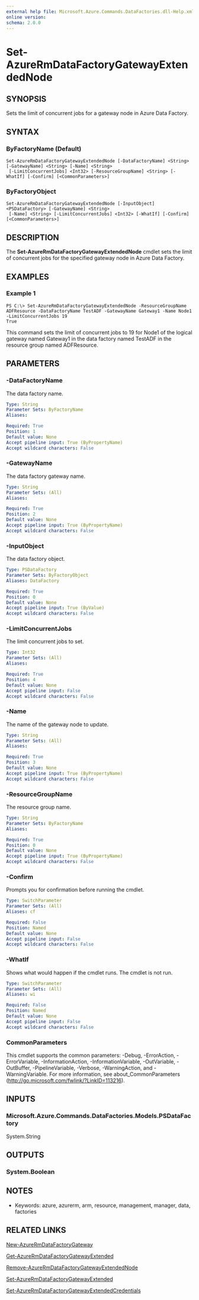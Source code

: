 ```yaml
---
external help file: Microsoft.Azure.Commands.DataFactories.dll-Help.xml
online version: 
schema: 2.0.0
---
```


# Set-AzureRmDataFactoryGatewayExtendedNode

## SYNOPSIS
Sets the limit of concurrent jobs for a gateway node in Azure Data Factory.

## SYNTAX

### ByFactoryName (Default)
```
Set-AzureRmDataFactoryGatewayExtendedNode [-DataFactoryName] <String> [-GatewayName] <String> [-Name] <String>
 [-LimitConcurrentJobs] <Int32> [-ResourceGroupName] <String> [-WhatIf] [-Confirm] [<CommonParameters>]
```

### ByFactoryObject
```
Set-AzureRmDataFactoryGatewayExtendedNode [-InputObject] <PSDataFactory> [-GatewayName] <String>
 [-Name] <String> [-LimitConcurrentJobs] <Int32> [-WhatIf] [-Confirm] [<CommonParameters>]
```

## DESCRIPTION
The **Set-AzureRmDataFactoryGatewayExtendedNode** cmdlet sets the limit of concurrent jobs for the specified gateway node in Azure Data Factory.

## EXAMPLES

### Example 1
```
PS C:\> Set-AzureRmDataFactoryGatewayExtendedNode -ResourceGroupName ADFResource -DataFactoryName TestADF -GatewayName Gateway1 -Name Node1 -LimitConcurrentJobs 19
True
```

This command sets the limit of concurrent jobs to 19 for Node1 of the logical gateway named Gateway1 in the data factory named TestADF in the resource group named ADFResource.

## PARAMETERS

### -DataFactoryName
The data factory name.

```yaml
Type: String
Parameter Sets: ByFactoryName
Aliases: 

Required: True
Position: 1
Default value: None
Accept pipeline input: True (ByPropertyName)
Accept wildcard characters: False
```

### -GatewayName
The data factory gateway name.

```yaml
Type: String
Parameter Sets: (All)
Aliases: 

Required: True
Position: 2
Default value: None
Accept pipeline input: True (ByPropertyName)
Accept wildcard characters: False
```

### -InputObject
The data factory object.

```yaml
Type: PSDataFactory
Parameter Sets: ByFactoryObject
Aliases: DataFactory

Required: True
Position: 0
Default value: None
Accept pipeline input: True (ByValue)
Accept wildcard characters: False
```

### -LimitConcurrentJobs
The limit concurrent jobs to set.

```yaml
Type: Int32
Parameter Sets: (All)
Aliases: 

Required: True
Position: 4
Default value: None
Accept pipeline input: False
Accept wildcard characters: False
```

### -Name
The name of the gateway node to update.

```yaml
Type: String
Parameter Sets: (All)
Aliases: 

Required: True
Position: 3
Default value: None
Accept pipeline input: True (ByPropertyName)
Accept wildcard characters: False
```

### -ResourceGroupName
The resource group name.

```yaml
Type: String
Parameter Sets: ByFactoryName
Aliases: 

Required: True
Position: 0
Default value: None
Accept pipeline input: True (ByPropertyName)
Accept wildcard characters: False
```

### -Confirm
Prompts you for confirmation before running the cmdlet.

```yaml
Type: SwitchParameter
Parameter Sets: (All)
Aliases: cf

Required: False
Position: Named
Default value: None
Accept pipeline input: False
Accept wildcard characters: False
```

### -WhatIf
Shows what would happen if the cmdlet runs.
The cmdlet is not run.

```yaml
Type: SwitchParameter
Parameter Sets: (All)
Aliases: wi

Required: False
Position: Named
Default value: None
Accept pipeline input: False
Accept wildcard characters: False
```

### CommonParameters
This cmdlet supports the common parameters: -Debug, -ErrorAction, -ErrorVariable, -InformationAction, -InformationVariable, -OutVariable, -OutBuffer, -PipelineVariable, -Verbose, -WarningAction, and -WarningVariable. For more information, see about_CommonParameters (http://go.microsoft.com/fwlink/?LinkID=113216).

## INPUTS

### Microsoft.Azure.Commands.DataFactories.Models.PSDataFactory
System.String

## OUTPUTS

### System.Boolean

## NOTES
* Keywords: azure, azurerm, arm, resource, management, manager, data, factories

## RELATED LINKS

[New-AzureRmDataFactoryGateway](./New-AzureRmDataFactoryGateway.md)

[Get-AzureRmDataFactoryGatewayExtended](./Get-AzureRmDataFactoryGatewayExtended.md)

[Remove-AzureRmDataFactoryGatewayExtendedNode](./Remove-AzureRmDataFactoryGatewayExtendedNode.md)

[Set-AzureRmDataFactoryGatewayExtended](./Set-AzureRmDataFactoryGatewayExtended.md)

[Set-AzureRmDataFactoryGatewayExtendedCredentials](./Set-AzureRmDataFactoryGatewayExtendedCredentials.md)
